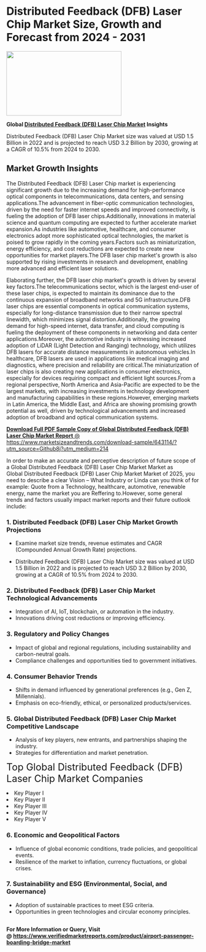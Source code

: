 <H1>Distributed Feedback (DFB) Laser Chip Market Size, Growth and Forecast from 2024 - 2031</H1><img class="aligncenter size-medium wp-image-584254" src="https://thirdeyenews.in/wp-content/uploads/2024/09/Global-Market-Research-300x168.jpeg" alt="" width="300" height="168" /><p><strong>Global&nbsp;<a href="https://www.marketsizeandtrends.com/download-sample/643114/?utm_source=Github8j?utm_medium=214">Distributed Feedback (DFB) Laser Chip Market</a> Insights</strong></p><p>Distributed Feedback (DFB) Laser Chip Market size was valued at USD 1.5 Billion in 2022 and is projected to reach USD 3.2 Billion by 2030, growing at a CAGR of 10.5% from 2024 to 2030.</p><p><h2>Market Growth Insights</h2> <p>The Distributed Feedback (DFB) Laser Chip market is experiencing significant growth due to the increasing demand for high-performance optical components in telecommunications, data centers, and sensing applications.The advancement in fiber-optic communication technologies, driven by the need for faster internet speeds and improved connectivity, is fueling the adoption of DFB laser chips.Additionally, innovations in material science and quantum computing are expected to further accelerate market expansion.As industries like automotive, healthcare, and consumer electronics adopt more sophisticated optical technologies, the market is poised to grow rapidly in the coming years.Factors such as miniaturization, energy efficiency, and cost reductions are expected to create new opportunities for market players.The DFB laser chip market's growth is also supported by rising investments in research and development, enabling more advanced and efficient laser solutions.</p> <p><a href="#"></a></p> <p>Elaborating further, the DFB laser chip market's growth is driven by several key factors.The telecommunications sector, which is the largest end-user of these laser chips, is expected to maintain its dominance due to the continuous expansion of broadband networks and 5G infrastructure.DFB laser chips are essential components in optical communication systems, especially for long-distance transmission due to their narrow spectral linewidth, which minimizes signal distortion.Additionally, the growing demand for high-speed internet, data transfer, and cloud computing is fueling the deployment of these components in networking and data center applications.Moreover, the automotive industry is witnessing increased adoption of LiDAR (Light Detection and Ranging) technology, which utilizes DFB lasers for accurate distance measurements in autonomous vehicles.In healthcare, DFB lasers are used in applications like medical imaging and diagnostics, where precision and reliability are critical.The miniaturization of laser chips is also creating new applications in consumer electronics, especially for devices requiring compact and efficient light sources.From a regional perspective, North America and Asia-Pacific are expected to be the largest markets, with increasing investments in technology development and manufacturing capabilities in these regions.However, emerging markets in Latin America, the Middle East, and Africa are showing promising growth potential as well, driven by technological advancements and increased adoption of broadband and optical communication systems.</p> <p><a href="#"></p><p><span class=""><strong>Download Full PDF Sample Copy of Global Distributed Feedback (DFB) Laser Chip Market Report</strong> @ <a href="https://www.marketsizeandtrends.com/download-sample/643114/?utm_source=Github8j?utm_medium=214" target="_blank">https://www.marketsizeandtrends.com/download-sample/643114/?utm_source=Github8j?utm_medium=214</a></span></p><p>In order to make an accurate and perceptive description of future scope of a Global&nbsp;Distributed Feedback (DFB) Laser Chip Market Market as Global&nbsp;Distributed Feedback (DFB) Laser Chip Market Market of 2025, you need to describe a clear Vision &ndash; What Industry or Linda can you think of for example: Quote from a Technology, healthcare, automotive, renewable energy, name the market you are Reffering to.However, some general trends and factors usually impact market reports and their future outlook include:</p><h3>1.&nbsp;<strong>Distributed Feedback (DFB) Laser Chip Market Growth Projections</strong></h3><ul><li>Examine market size trends, revenue estimates and CAGR (Compounded Annual Growth Rate) projections.</li><li><p>Distributed Feedback (DFB) Laser Chip Market size was valued at USD 1.5 Billion in 2022 and is projected to reach USD 3.2 Billion by 2030, growing at a CAGR of 10.5% from 2024 to 2030.</p></li></ul><h3>2.&nbsp;<strong>Distributed Feedback (DFB) Laser Chip Market Technological Advancements</strong></h3><ul><li>Integration of AI, IoT, blockchain, or automation in the industry.</li><li>Innovations driving cost reductions or improving efficiency.</li></ul><h3>3.&nbsp;<strong>Regulatory and Policy Changes</strong></h3><ul><li>Impact of global and regional regulations, including sustainability and carbon-neutral goals.</li><li>Compliance challenges and opportunities tied to government initiatives.</li></ul><h3>4.&nbsp;<strong>Consumer Behavior Trends</strong></h3><ul><li>Shifts in demand influenced by generational preferences (e.g., Gen Z, Millennials).</li><li>Emphasis on eco-friendly, ethical, or personalized products/services.</li></ul><h3>5.&nbsp;<strong>Global Distributed Feedback (DFB) Laser Chip Market Competitive Landscape</strong></h3><ul><li>Analysis of key players, new entrants, and partnerships shaping the industry.</li><li>Strategies for differentiation and market penetration.</li></ul><p data-pm-slice="1 1 []"><span style="color: inherit; font-family: inherit; font-size: 25px;">Top Global Distributed Feedback (DFB) Laser Chip Market Companies</span></p><div class="" data-test-id=""><p><li>Key Player I</li><li> Key Player II</li><li> Key Player III</li><li> Key Player IV</li><li> Key Player V</li></p></div><h3>6.&nbsp;<strong>Economic and Geopolitical Factors</strong></h3><ul><li>Influence of global economic conditions, trade policies, and geopolitical events.</li><li>Resilience of the market to inflation, currency fluctuations, or global crises.</li></ul><h3>7.&nbsp;<strong>Sustainability and ESG (Environmental, Social, and Governance)</strong></h3><ul><li>Adoption of sustainable practices to meet ESG criteria.</li><li>Opportunities in green technologies and circular economy principles.</li></ul><h2><strong style="font-size: 14px;">For More Information or Query, Visit @&nbsp;</strong><a style="background-color: #ffffff; font-size: 14px;" href="https://www.marketsizeandtrends.com/report/distributed-feedback-dfb-laser-chip-market/" target="_blank">https://www.verifiedmarketreports.com/product/airport-passenger-boarding-bridge-market</a></h2>